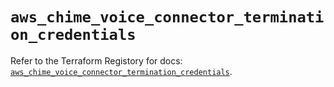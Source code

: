 # `aws_chime_voice_connector_termination_credentials`

Refer to the Terraform Registory for docs: [`aws_chime_voice_connector_termination_credentials`](https://registry.terraform.io/providers/hashicorp/aws/5.22.0/docs/resources/chime_voice_connector_termination_credentials).
